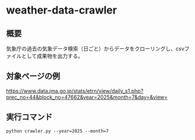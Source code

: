 # weather-data-crawler

## 概要
気象庁の過去の気象データ検索（日ごと）からデータをクローリングし、csvファイルとして成果物を出力する。

## 対象ページの例
https://www.data.jma.go.jp/stats/etrn/view/daily_s1.php?prec_no=44&block_no=47662&year=2025&month=7&day=&view=

## 実行コマンド
```
python crawler.py --year=2025 --month=7
```
